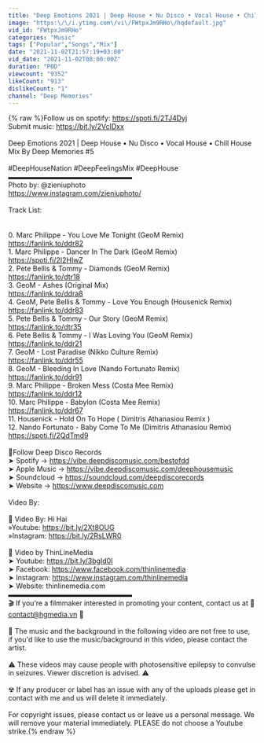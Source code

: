```yaml
---
title: "Deep Emotions 2021 | Deep House • Nu Disco • Vocal House • Chill House Mix By Deep Memories #5"
image: "https:\/\/i.ytimg.com\/vi\/FWtpxJm9RHo\/hqdefault.jpg"
vid_id: "FWtpxJm9RHo"
categories: "Music"
tags: ["Popular","Songs","Mix"]
date: "2021-11-02T21:57:19+03:00"
vid_date: "2021-11-02T08:00:00Z"
duration: "P0D"
viewcount: "9352"
likeCount: "913"
dislikeCount: "1"
channel: "Deep Memories"
---
```

{% raw %}Follow us on spotify: <a rel="nofollow" target="blank" href="https://spoti.fi/2TJ4Dyj">https://spoti.fi/2TJ4Dyj</a><br />Submit music: <a rel="nofollow" target="blank" href="https://bit.ly/2VcIDxx">https://bit.ly/2VcIDxx</a><br /><br />Deep Emotions 2021 | Deep House • Nu Disco • Vocal House • Chill House Mix By Deep Memories #5<br /><br />#DeepHouseNation #DeepFeelingsMix #DeepHouse<br />▬▬▬▬▬▬▬▬▬▬▬▬▬▬▬▬▬▬<br />Photo by: @zieniuphoto<br /><a rel="nofollow" target="blank" href="https://www.instagram.com/zieniuphoto/">https://www.instagram.com/zieniuphoto/</a><br /><br />Track List:<br /><br /><br />0. Marc Philippe - You Love Me Tonight (GeoM Remix)<br /><a rel="nofollow" target="blank" href="https://fanlink.to/ddr82">https://fanlink.to/ddr82</a><br />1. Marc Philippe - Dancer In The Dark (GeoM Remix)<br /><a rel="nofollow" target="blank" href="https://spoti.fi/2I2HIwZ">https://spoti.fi/2I2HIwZ</a><br />2. Pete Bellis &amp; Tommy - Diamonds (GeoM Remix)<br /><a rel="nofollow" target="blank" href="https://fanlink.to/dtr18">https://fanlink.to/dtr18</a><br />3. GeoM - Ashes (Original Mix)<br /><a rel="nofollow" target="blank" href="https://fanlink.to/ddra8">https://fanlink.to/ddra8</a><br />4. GeoM, Pete Bellis &amp; Tommy - Love You Enough (Housenick Remix)<br /><a rel="nofollow" target="blank" href="https://fanlink.to/ddr83">https://fanlink.to/ddr83</a><br />5. Pete Bellis &amp; Tommy - Our Story (GeoM Remix)<br /><a rel="nofollow" target="blank" href="https://fanlink.to/dtr35">https://fanlink.to/dtr35</a><br />6. Pete Bellis &amp; Tommy - I Was Loving You (GeoM Remix)<br /><a rel="nofollow" target="blank" href="https://fanlink.to/ddr21">https://fanlink.to/ddr21</a><br />7. GeoM - Lost Paradise (Nikko Culture Remix)<br /><a rel="nofollow" target="blank" href="https://fanlink.to/ddr55">https://fanlink.to/ddr55</a><br />8. GeoM - Bleeding In Love (Nando Fortunato Remix)<br /><a rel="nofollow" target="blank" href="https://fanlink.to/ddr91">https://fanlink.to/ddr91</a><br />9. Marc Philippe - Broken Mess (Costa Mee Remix)<br /><a rel="nofollow" target="blank" href="https://fanlink.to/ddr12">https://fanlink.to/ddr12</a><br />10. Marc Philippe - Babylon (Costa Mee Remix)<br /><a rel="nofollow" target="blank" href="https://fanlink.to/ddr67">https://fanlink.to/ddr67</a><br />11. Housenick -  Hold On To Hope ( Dimitris Athanasiou Remix )<br />12. Nando Fortunato - Baby Come To Me (Dimitris Athanasiou Remix)<br /><a rel="nofollow" target="blank" href="https://spoti.fi/2QdTmd9">https://spoti.fi/2QdTmd9</a><br /><br />🌿Follow Deep Disco Records<br />➤ Spotify → <a rel="nofollow" target="blank" href="https://vibe.deepdiscomusic.com/bestofdd">https://vibe.deepdiscomusic.com/bestofdd</a><br />➤ Apple Music → <a rel="nofollow" target="blank" href="https://vibe.deepdiscomusic.com/deephousemusic">https://vibe.deepdiscomusic.com/deephousemusic</a><br />➤ Soundcloud → <a rel="nofollow" target="blank" href="https://soundcloud.com/deepdiscorecords">https://soundcloud.com/deepdiscorecords</a> <br />➤ Website → <a rel="nofollow" target="blank" href="https://www.deepdiscomusic.com">https://www.deepdiscomusic.com</a><br /><br />Video By:<br /><br />🌿 Video By: Hi Hai<br />»Youtube: <a rel="nofollow" target="blank" href="https://bit.ly/2Xt8OUG">https://bit.ly/2Xt8OUG</a> <br />»Instagram: <a rel="nofollow" target="blank" href="https://bit.ly/2RsLWR0">https://bit.ly/2RsLWR0</a> <br /><br />🌿 Video by ThinLineMedia<br />➤ Youtube: <a rel="nofollow" target="blank" href="https://bit.ly/3bgId0I">https://bit.ly/3bgId0I</a><br />➤ Facebook: <a rel="nofollow" target="blank" href="https://www.facebook.com/thinlinemedia">https://www.facebook.com/thinlinemedia</a><br />➤ Instagram: <a rel="nofollow" target="blank" href="https://www.instagram.com/thinlinemedia">https://www.instagram.com/thinlinemedia</a><br />➤ Website: thinlinemedia.com<br />▬▬▬▬▬▬▬▬▬▬▬▬▬▬▬▬▬▬<br />🎬  If you’re a filmmaker interested in promoting your content, contact us at 💌 contact@hgmedia.vn 💌<br /><br />🚫  The music and the background in the following video are not free to use, if you'd like to use the music/background in this video, please contact the artist. <br /><br />⚠️ These videos may cause people with photosensitive epilepsy to convulse in seizures. Viewer discretion is advised. ⚠️<br /><br />☢ If any producer or label has an issue with any of the uploads please get in contact with me and us will delete it immediately.<br /><br />For copyright issues, please contact us or leave us a personal message. We will remove your material immediately. PLEASE do not choose a Youtube strike.{% endraw %}

